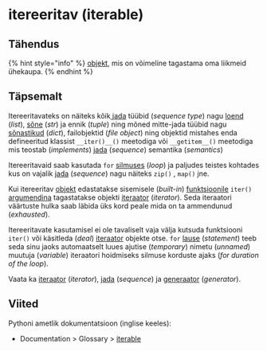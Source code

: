 # itereeritav \(iterable\)

## Tähendus

{% hint style="info" %}
[objekt](objekt-object.md), mis on võimeline tagastama oma liikmeid ühekaupa. 
{% endhint %}

## Täpsemalt

Itereeritavateks on näiteks kõik[ jada](jada-sequence.md) tüübid \(_sequence type_\) nagu [loend](loend-list.md) \(_list_\), [sõne](../../python/sisseehitatud-tueuebid/sone-str/) \(_str_\) ja ennik \(_tuple_\) ning mõned mitte-jada tüübid nagu [sõnastikud](sonastik-dictionary.md) \(_dict_\), failobjektid \(_file object_\) ning objektid mistahes enda defineeritud klassist `__iter()__()` meetodiga või `__getitem__()` meetodiga mis teostab \(_implements_\) [jada](jada-sequence.md) \(_sequence_\) semantika \(_semantics_\) 

Itereeritavaid saab kasutada `for` [silmuses](silmus-loop.md) \(_loop_\) ja paljudes teistes kohtades kus on vajalik [jada](jada-sequence.md) \(_sequence_\) nagu näiteks `zip()` , `map()` jne.

Kui itereeritav [objekt](objekt-object.md) edastatakse sisemisele \(_built-in_\) [funktsioonile](funktsioon-function.md) `iter()` [argumendina](argument.md) tagastatakse objekti [iteraator](iteraator-iterator.md) \(_iterator_\). Seda iteraatori väärtuste hulka saab läbida üks kord peale mida on ta ammendunud \(_exhausted_\).

Itereeritavate kasutamisel ei ole tavaliselt vaja välja kutsuda funktsiooni `iter()` või käsitleda \(_deal_\) [iteraator](iteraator-iterator.md) objekte otse. `for` [lause](lause-statement.md) \(_statement_\) teeb seda sinu jaoks automaatselt luues ajutise \(_temporary_\) nimetu \(_unnamed_\) muutuja \(_variable_\) iteraatori hoidmiseks silmuse korduste ajaks \(_for duration of the loop_\).

Vaata ka [iteraator](iteraator-iterator.md) \(_iterator_\), [jada](jada-sequence.md) \(_sequence_\) ja [generaator](generaator-generator.md) \(_generator_\).

## Viited

Pythoni ametlik dokumentatsioon \(inglise keeles\):

* Documentation &gt; Glossary &gt; [iterable](https://docs.python.org/3/glossary.html#term-iterable)  

